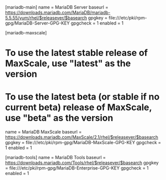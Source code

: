 [mariadb-main]
name = MariaDB Server
baseurl = https://downloads.mariadb.com/MariaDB/mariadb-5.5.55/yum/rhel/$releasever/$basearch
gpgkey = file:///etc/pki/rpm-gpg/MariaDB-Server-GPG-KEY
gpgcheck = 1
enabled = 1

[mariadb-maxscale]
# To use the latest stable release of MaxScale, use "latest" as the version
# To use the latest beta (or stable if no current beta) release of MaxScale, use "beta" as the version
name = MariaDB MaxScale
baseurl = https://downloads.mariadb.com/MaxScale/2.1/rhel/$releasever/$basearch
gpgkey = file:///etc/pki/rpm-gpg/MariaDB-MaxScale-GPG-KEY
gpgcheck = 1
enabled = 1

[mariadb-tools]
name = MariaDB Tools
baseurl = https://downloads.mariadb.com/Tools/rhel/$releasever/$basearch
gpgkey = file:///etc/pki/rpm-gpg/MariaDB-Enterprise-GPG-KEY
gpgcheck = 1
enabled = 1